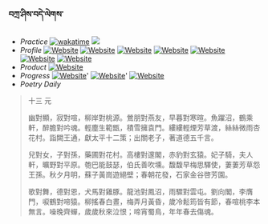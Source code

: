 ### བཀྲ་ཤིས་བདེ་ལེགས་ 
- _Practice_	[![wakatime](https://wakatime.com/badge/user/5043ee4a-e361-4607-9d47-d557f2005d05.svg)](https://wakatime.com/dashboard)	<a href="https://wakatime.com/@5043ee4a-e361-4607-9d47-d557f2005d05"><img src="https://wakatime.com/share/@IvanAXu/19fb35f7-7adc-48f4-860b-843373818e62.png" /></a> 
- _Profile_	[![Website](https://img.shields.io/website?label=&up_color=orange&up_message=Tianchi&url=https%3A%2F%2Fshields.io)](https://tianchi.aliyun.com/home/science/scienceDetail?userId=1095279182618)	[![Website](https://img.shields.io/website?label=&up_color=violet&up_message=AIstudio&url=https%3A%2F%2Fshields.io)](https://aistudio.baidu.com/aistudio/personalcenter/thirdview/979775)	[![Website](https://img.shields.io/website?label=&up_color=blue&up_message=Kaggle&url=https%3A%2F%2Fshields.io)](https://www.kaggle.com/ivanxu/)	[![Website](https://img.shields.io/website?label=&up_color=gay&up_message=Yuque&url=https%3A%2F%2Fshields.io)](https://www.yuque.com/ivanaxu)	[![Website](https://img.shields.io/website?label=&up_color=brown&up_message=Leetcode&url=https%3A%2F%2Fshields.io)](https://leetcode.cn/u/ivanaxu)	[![Website](https://img.shields.io/website?label=&up_color=red&up_message=Gitee&url=https%3A%2F%2Fshields.io)](https://gitee.com/IvanaXu)	[![Website](https://img.shields.io/website?label=&up_color=yellow&up_message=Monkeytype&url=https%3A%2F%2Fshields.io)](https://monkeytype.com/profile/IvanaXu) 
- _Product_	[![Website](https://img.shields.io/website?label=update&up_color=blue&up_message=EDA&url=https%3A%2F%2Fshields.io)](http://eda.tangjt.cn/) 
- _Progress_	[![Website](https://img.shields.io/website?label=&up_color=black&up_message=APTOS2021&url=https%3A%2F%2Fshields.io)](https://github.com/IvanaXu/APTOS2021/)'	[![Website](https://img.shields.io/website?label=&up_color=black&up_message=EDA&url=https%3A%2F%2Fshields.io)](https://github.com/IvanaXu/EDA/)'	[![Website](https://img.shields.io/website?label=&up_color=black&up_message=AICAS2024&url=https%3A%2F%2Fshields.io)](https://github.com/IvanaXu/AICAS2024/) 
- _Poetry Daily_ 


> 十三 元
> 
> 幽對顯，寂對喧，柳岸對桃源。鶯朋對燕友，早暮對寒暄。魚躍沼，鶴乘軒，醉膽對吟魂。輕塵生範甑，積雪擁袁門。縷縷輕煙芳草渡，絲絲微雨杏花村。詣闕王通，獻太平十二策；出關老子，著道德五千言。
> 
> 兒對女，子對孫，藥圃對花村。高樓對邃閣，赤豹對玄猿。妃子騎，夫人軒，曠野對平原。匏巴能鼓瑟，伯氏善吹壎。馥馥早梅思驛使，萋萋芳草怨王孫。秋夕月明，蘇子黃崗遊絕壁；春朝花發，石家金谷啓芳園。
> 
> 歌對舞，德對恩，犬馬對雞豚。龍池對鳳沼，雨驟對雲屯。劉向閣，李膺門，唳鶴對啼猿。柳搖春白晝，梅弄月黃昏，歲冷鬆筠皆有節，春喧桃李本無言。噪晚齊蟬，歲歲秋來泣恨；啼宵蜀鳥，年年春去傷魂。
>
